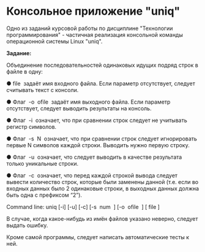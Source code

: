 # Консольное приложение "uniq"

Одно из заданий курсовой работы по дисциплине "Технологии программирования" - 
частичная реализация консольной команды операционной системы Linux "uniq".

**Задание:** 

Объединение последовательностей одинаковых идущих подряд строк в файле в одну: 

 ● file ​  задаёт имя входного файла. Если параметр отсутствует, следует считывать текст с консоли. 
 
 ● Флаг ​ -o ​ ofile ​  задаёт имя выходного файла. Если параметр отсутствует, следует выводить результаты на консоль. 
 
 ● Флаг ​ -i ​ означает, что при сравнении строк следует не учитывать регистр символов.
 
 ● Флаг ​ -s ​ N ​ означает, что при сравнении строк следует игнорировать первые N символов каждой строки. Выводить нужно первую строку.
 
 ● Флаг ​ -u ​ означает, что следует выводить в качестве результата только уникальные​ строки.
 
 ● Флаг ​ -с ​ означает, что перед каждой строкой вывода следует вывести количество строк,
 которые были заменены данной (т.е. если во входных данных было 2 одинаковые строки, в выходных данных должна быть одна с префиксом “2”). 
 
Command line: uniq [-i] [-u] [-c] [-s ​ num ​ ] [-o ​ ofile ​ ] [​ file ​ ] 
 
В случае, когда какое-нибудь из имён файлов указано неверно, следует выдать ошибку. 
 
Кроме самой программы, следует написать автоматические тесты к ней. 
